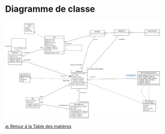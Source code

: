 # Diagramme de classe

<img src="../../../Assets/Images/class-diagramm-moderate-ressource.png" alt="Diagramme de classe" width="auto">

[🔙 Retour à la Table des matières](../README.md)
